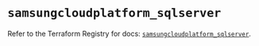 # `samsungcloudplatform_sqlserver`

Refer to the Terraform Registry for docs: [`samsungcloudplatform_sqlserver`](https://registry.terraform.io/providers/samsungsdscloud/samsungcloudplatform/3.13.0/docs/resources/sqlserver).
